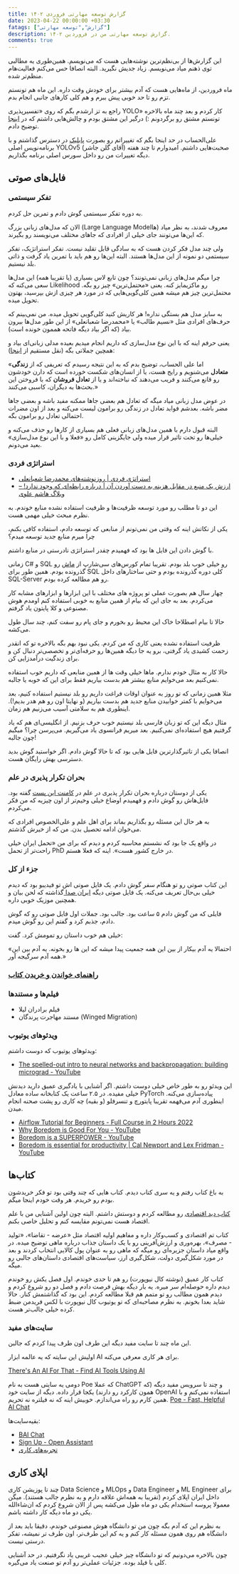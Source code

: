 ```yaml
---
title: گزارش توسعه مهارتی فروردی ۱۴۰۲
date: 2023-04-22 00:00:00 +03:30
fatags: ["گزارش","توسعه مهارتی"]
description: گزارش توسعه مهارتی من در فروردین ۱۴۰۲. 
comments: true
---
```



این گزارش‌ها از بی‌نظم‌ترین نوشته‌هایی هست که می‌نویسم. همین‌طوری یه مطالبی توی ذهنم میاد می‌نویسم. زیاد جدیش نگیرید. البته انصافا حس می‌کنم فعالیت‌هام منظم‌تر شده. 

ماه فروردین، از ماه‌هایی هست که آدم بیشتر برای خودش وقت داره. این ماه هم تونستم تزم رو تا حد خوبی پیش ببرم و هم کلی کارهای جانبی انجام بدم.

راجع به تز ارشدم بگم که روی «تفسیرپذیری YOLO» کار کردم و بعد چند ماه بالاخره تونستم مشتق رو برگردونم :) درگیر این مشتق بودم و چالش‌هایی داشتم که در [اینجا](https://amirpourmand.ir/posts/2023/yolov5-interpretability-gradcam/) توضیح دادم. 

علی‌الحساب در حد اینجا بگم که تغییراتم رو بصورت [پابلیک](https://github.com/ultralytics/yolov5/pull/10649) در دسترس گذاشتم و با برنامه‌نویس اصلی YOLOv5 (آقای گلن جاشر) صحبت‌هایی داشتم. امیدوارم تا چند هفته دیگه تغییرات من رو داخل سورس اصلی برنامه بگذاریم. 

## فایل‌های صوتی
### تفکر سیستمی
به دوره تفکر سیستمی گوش دادم و تمرین حل کردم. 

الان که مدل‌های زبانی بزرگ (Large Language Modelها) معروف شدند، به نظر میاد که این‌ها می‌تونند جای خیلی از افرادی که جاهای مختلف می‌نویسند رو بگیرند.

ولی چند مدل فکر کردن هست که به سادگی قابل تقلید نیست. تفکر استراتژیک، تفکر سیستمی دو نمونه از این مدل‌ها هستند. البته این‌ها رو هم باید با تمرین یاد گرفت و ذاتی بلد نیستیم.  

چرا میگم مدل‌های زبانی نمی‌تونند؟ چون تابع لاس بسیاری (یا تقریبا همه) این مدل‌ها سعی می‌کنه که Likelihood رو ماکزیمایز کنه. یعنی «محتمل‌ترین» چیز رو بگه. محتمل‌ترین چیز هم میشه همین کلی‌گویی‌هایی که در مورد هر چیزی ازش بپرسید، بهتون تحویل میده. 

به سایز مدل هم بستگی نداره! هر کاریش کنید کلی‌گویی تحویل میده. من نمی‌بینم که ‌حرف‌های افرادی مثل «نسیم طالب» یا «محمدرضا شعبانعلی» از این طور مدل‌ها بیرون بیاد (که اگر بیاد دیگه فاتحه هممون خونده است).

یعنی حرفم اینه که با این نوع مدل‌سازی که داریم انجام میدیم بعیده مدلی زبانی‌ای بیاد و همچین جملاتی بگه (نقل مستقیم از [اینجا](https://mrshabanali.com/%D8%A8%D8%B1%D8%A7%DB%8C-%D8%A8%D8%A7%D8%B1%D8%A7%D9%86-%D8%AC%D8%B3%D8%AA%D8%AC%D9%88%DB%8C-%D9%86%D9%82%D8%B7%D9%87-%D8%AA%D8%B9%D8%A7%D8%AF%D9%84-%D8%AF%D8%B1-%D8%B2%D9%86%D8%AF%DA%AF%DB%8C-1/)):

«اما علی الحساب، توضیح بدم که به این نتیجه رسیدم که تعریفی که از **زندگی متعادل** می‌شنویم و رایج هست، یا از انسان‌های شکست خورده‌ است که دارن خودشون رو قانع می‌کنند و فریب می‌دهند که نباخته‌اند و یا از **تعادل فروشان** که با فروختن این بحث‌ها به دیگران، کاسبی می‌کنند.» 

در عوض مدل زبانی میاد میگه که تعادل هم بعضی جاها ممکنه مفید باشه و بعضی جاها مضر باشه. بعدشم فواید تعادل در زندگی رو برامون لیست می‌کنه و بعد از اون مضرات احتمالی تعادل رو برامون بگه. 

البته قبول دارم با همین مدل‌های زبانی فعلی هم بسیاری از کارها رو حذف می‌کنه و خیلی‌ها رو تحت تاثیر قرار میده ولی جایگزینی کامل رو «فعلا و با این نوع مدل‌سازی» بعید می‌دونم. 

### استراتژی فردی
- [استراتژی فردی | روزنوشته‌های محمدرضا شعبانعلی](https://mrshabanali.com/category/%d8%a7%d8%b3%d8%aa%d8%b1%d8%a7%d8%aa%da%98%db%8c-%d9%81%d8%b1%d8%af%db%8c/)
- [ارزش یک منبع در مقابل هزینه به دست آوردن آن | درباره رابطه‌ای که وجود ندارد! – وبلاگ هاشم علوی](https://hashemalavi.ir/%d8%a7%d8%b1%d8%b2%d8%b4-%db%8c%da%a9-%d9%85%d9%86%d8%a8%d8%b9-%d8%af%d8%b1-%d9%85%d9%82%d8%a7%d8%a8%d9%84-%d9%87%d8%b2%db%8c%d9%86%d9%87-%d8%a8%d9%87-%d8%af%d8%b3%d8%aa-%d8%a2%d9%88%d8%b1%d8%af%d9%86/)

این دو تا مطلب رو مورد توسعه ظرفیت‌ها و ظرفیت استفاده نشده منابع خوندم. به نظرم مبحث خیلی مهمی هست. 

یکی از نکاتش اینه که وقتی من نمی‌تونم از منابعی که توسعه دادم، استفاده کافی بکنم، چرا میرم منابع جدید توسعه میدم؟ 

با گوش دادن این فایل ها بود که فهمیدم چقدر استراتژی نادرستی در منابع داشتم.

زمانی C# و SQL رو خیلی خوب بلد بودم. تقریبا تمام کورس‌های سی‌شارپ از [ماش](https://codewithmosh.com/) رو گذرونده بودم. همین طور برای SQL کلی دوره گذرونده بودم و حتی ساختارهای داخل SQL-Server رو هم مطالعه کرده بودم. 

چهار سال هم بصورت عملی تو پروژه های مختلف با این ابزارها و ابزارهای مشابه کار می‌کردم. بعد به جای این که بیام از همین منابع به خوبی استفاده کنم اومدم هوش مصنوعی و کلا پایتون یاد گرفتم. 

حالا تا بیام اصطلاحا خاک این محیط رو بخورم و جای پام رو سفت کنم، چند سال طول می‌کشه. 

ظرفیت استفاده نشده یعنی کاری که من کردم. یکی نبود بهم بگه بالاخره تو که انقدر زحمت کشیدی یاد گرفتی، برو یه جا دیگه همین‌ها رو حرفه‌ای‌تر و تخصصی‌تر دنبال کن و برای زندگیت درآمدزایی کن. 

حالا کار به مثال خودم ندارم. ماها خیلی وقت ها از همین منابعی که داریم خوب استفاده نمی‌کنیم بعد می‌خوایم منابع بیشتر هم بدست بیاریم فقط برای این که خوبه یا جالبه. 

مثلا همین زمانی که تو روز به عنوان اوقات فراغت داریم رو بلد نیستیم استفاده کنیم، بعد می‌خوایم با کمتر خوابیدن منابع جدید هم بدست بیاریم (و نهایتا اون رو هم هدر بدیم!). اینطوری هم به سلامتی آسیب می‌زنیم هم زمان. 

مثال دیگه این که تو زبان فارسی بلد نیستیم خوب حرف بزنیم. از انگلیسی‌ای هم که یاد گرفتیم هیچ استفاده‌ای نمی‌کنیم. بعد میریم فرانسوی یاد می‌گیریم. می‌پرسن چرا؟ میگیم چون جالبه! 

انصافا یکی از تاثیرگذارترین فایل هایی بود که تا حالا گوش دادم. اگر خواستید گوش بدید دسترسی بهش رایگان هست. 

### بحران تکرار پذیری در علم
یکی از دوستان درباره بحران تکرار پذیری در علم در [کامنت این پست](https://aprd.ir/personal-development-esfand-1401/) گفته بود. فایل‌هاش رو گوش دادم و فهمیدم اوضاع خیلی وخیم‌تر از اون چیزیه که من فکر می‌کردم. 

به هر حال این مسئله رو بگذاریم بماند برای اهل علم و علی‌الخصوص افرادی که می‌خوان ادامه تحصیل بدن. من که از خیرش گذشتم. 

در واقع یک جا بود که نشستم محاسبه کردم و دیدم که برای من «تحمل ایران خیلی راحت‌تر از تحمل PhD در خارج کشور هست». اینه که فعلا هستم. 

### جزء از کل
این کتاب صوتی رو تو هنگام سفر گوش دادم. یک فایل صوتی اش تو فیدیبو بود که دیدم خیلی بی‌حال تعریف می‌کنه. یک فایل صوتی دیگه [ایران صدا ](http://book.iranseda.ir/detailsalbum/?VALID=TRUE&g=189525) گذاشته که لحن بیان و همچنین موزیک خوبی داره.

فایلی که من گوش دادم ۵ ساعت بود. جالب بود. جملات اول فایل صوتی رو که گوش دادم، جذبم کرد و گفتم این رو گوش میدم. 

خیلی هم خوب داستان رو تمومش کرد. گفت:

«احتمالا یه آدم بیکار از بین این همه جمعیت پیدا میشه که این ها رو بخونه. یه آدم بین این همه آدم سرگیجه آور.»

### [راهنمای خواندن و خریدن کتاب](https://motamem.org/%D8%B1%D8%A7%D9%87%D9%86%D9%85%D8%A7%DB%8C-%D8%AE%D9%88%D8%A7%D9%86%D8%AF%D9%86-%D8%AE%D8%B1%DB%8C%D8%AF%D9%86-%DA%A9%D8%AA%D8%A7%D8%A8-%D8%B5%D9%88%D8%AA%DB%8C/)

### فیلم‌ها و مستند‌ها
- فیلم برادران لیلا
- مستند مهاجرت پرندگان (Winged Migration)

### ویدئوهای یوتیوب
ویدئوهای یوتیوب که دوست داشتم:
- [The spelled-out intro to neural networks and backpropagation: building micrograd - YouTube](https://www.youtube.com/watch?v=VMj-3S1tku0)

این ویدئو رو به طور خاص خیلی دوست داشتم. اگر آشنایی با یادگیری عمیق دارید دیدنش خیلی مفیده. در ۲.۵ ساعت یک کتابخانه ساده معادل PyTorch پیاده‌سازی می‌کنه. اینطوری آدم می‌فهمه تقریبا پایتورچ و تنسرفلو (و بقیه) چه کاری رو پشت صحنه انجام میدن. 


- [Airflow Tutorial for Beginners - Full Course in 2 Hours 2022](https://www.youtube.com/watch?v=K9AnJ9_ZAXE)
- [Why Boredom is Good For You - YouTube](https://www.youtube.com/watch?v=LKPwKFigF8U)
- [Boredom is a SUPERPOWER - YouTube](https://www.youtube.com/watch?v=hLFTWZ1PhGE)
- [Boredom is essential for productivity | Cal Newport and Lex Fridman - YouTube](https://www.youtube.com/watch?v=h5w5XYvTAlU)


## کتاب‌ها
به باغ کتاب رفتم و یه سری کتاب دیدم. کتاب هایی که چند وقتی بود تو فکر خریدشون بودم رو خریدم. هر وقت خودم اینجا میگم. 

[کتاب دید اقتصادی](https://motamem.org/%D8%AF%DB%8C%D8%AF-%D8%A7%D9%82%D8%AA%D8%B5%D8%A7%D8%AF%DB%8C/) رو مطالعه کردم و دوستش داشتم. البته چون اولین آشنایی من با علم اقتصاد هست نمی‌تونم مقایسه کنم و تحلیل خاصی بکنم. 

کتاب تم اقتصادی و کسب‌وکار داره و مفاهیم اولیه اقتصاد مثل «عرضه - تقاضا»، «تولید - مصرف»، بهره‌وری و ارزش‌آفرینی رو با یک داستان جذاب درباره ماهی توضیح میده. در واقع میاد داستان جزیره‌ای رو میگه که ماهی رو به عنوان پول کالایی انتخاب کردند و بعد در مورد شکل‌گیری دولت، شکل‌گیری ارز، سیاست‌های اقتصادی داستان‌های جالبی رو میگه. 

کتاب کار عمیق (نوشته کال نیوپورت) رو هم تا حدی خوندم. اول فصل یکش رو خوندم دیدم داره حوصله‌ام سر میره. یه بار دیگه بهش فرصت دادم و فصل دو رو شروع کردم و دیدم همون مطالب رو تو متمم هم قبلا مطالعه کردم. این بود که گذاشتمش کنار. حالا شاید بعدا بخونم. به نظرم مصاحبه‌ای که تو یوتیوب کال نیوپورت با لکس فریدمن ضبط کرده خیلی جالب‌تر هست. 

### سایت‌های مفید
این ماه چند تا سایت مفید دیگه این طرف اون طرف پیدا کردم که جالبن. 

اولیش این سایته که یه عالمه ابزار AI برای هر کاری معرفی می‌کنه. 

[There's An AI For That - Find AI Tools Using AI](https://theresanaiforthat.com/)

دومی یه سایتی هست به نام Poe که عملا ChatGPT و چند تا سرویس مفید دیگه (که همون کارکرد رو دارند) یکجا قرار داده. دیگه از سایت خود OpenAI استفاده نمی‌کنم و با همین کارم رو راه می‌اندازم. خوبیش اینه که نه فیلتره نه تحریم. 
[Poe - Fast, Helpful AI Chat](http://poe.com)

بقیه‌سایت‌ها: 
- [BAI Chat](https://chatbot.theb.ai/)
- [Sign Up - Open Assistant](https://open-assistant.io/chat)
- [تجربه‌های کاری](https://tajrobe.github.io/)

## اپلای کاری
چند تا پوزیشن کاری Data Science و MLOps و Data Engineer و ML Engineer برای داخل ایران اپلای کردم (تقریبا به همه‌اش علاقه دارم و به نظرم جالب هستند). میگن معمولا پروسه استخدام یکی دو ماه طول می‌کشه پس از الان شروع کردم که ان‌شاءالله یکی دو ماه دیگه کار داشته باشم. 

به نظرم این که آدم بگه چون من تو دانشگاه هوش مصنوعی خوندم، دقیقا باید بعد از دانشگاه هم روی همون مسئله کار کنم و یه کم این طرف‌تر، اون طرف تر نمیشه، تفکر درستی نیست. 

چون بالاخره می‌دونیم که تو دانشگاه چیز خیلی عجیب غریبی یاد نگرفتیم. در حد آشنایی کلی با فیلد بوده. جزئیات عملی‌تر رو آدم تو صنعت یاد می‌گیره. 